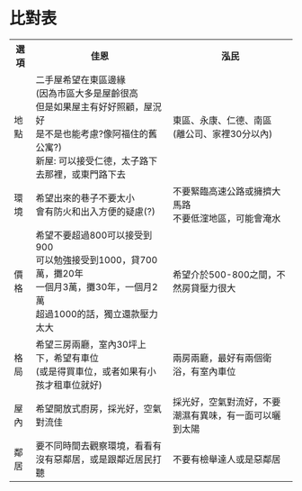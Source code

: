 # 比對表

<table>
    <tr>
        <th>選項</th>
        <th>佳恩</th>
        <th>泓民</th>
    </tr>
    <tr>
        <td>地點</td>
        <td>二手屋希望在東區邊緣<br>
            (因為市區大多是屋齡很高<br>
            但是如果屋主有好好照顧，屋況好<br>
            是不是也能考慮?像阿福住的舊公寓?) <br>
            新屋: 可以接受仁德，太子路下去那裡，或東門路下去</td>
        <td>東區、永康、仁德、南區<br>
            (離公司、家裡30分以內)</td>
    </tr>
    <tr>
        <td>環境</td>
        <td>希望出來的巷子不要太小<br>
            會有防火和出入方便的疑慮(?)</td>
        <td>不要緊臨高速公路或擁擠大馬路<br>
            不要低漥地區，可能會淹水</td>
    </tr>
    <tr>
        <td>價格</td>
        <td>希望不要超過800可以接受到900<br>
            可以勉強接受到1000，貸700萬，攤20年<br>
            一個月3萬，攤30年，一個月2萬<br>
            超過1000的話，獨立還款壓力太大</td>
        <td>希望介於500-800之間，不然房貸壓力很大</td>
    </tr>
    <tr>
        <td>格局</td>
        <td>希望三房兩廳，室內30坪上下，希望有車位<br>
            (或是得買車位，或者如果有小孩才租車位就好)</td>
        <td>兩房兩廳，最好有兩個衛浴，有室內車位</td>
    </tr>
    <tr>
        <td>屋內</td>
        <td>希望開放式廚房，採光好，空氣對流佳</td>
        <td>採光好，空氣對流好，不要潮濕有異味，有一面可以曬到太陽</td>
    </tr>
    <tr>
        <td>鄰居</td>
        <td>要不同時間去觀察環境，看看有沒有惡鄰居，或是跟鄰近居民打聽</td>
        <td>不要有檢舉達人或是惡鄰居</td>
    </tr>
</table>

<!--
(其實我媽是希望我買新的，因為她認為一生只有一次買房的機會，要住一輩子，要買能使用長一點的)

這點我也很掙扎，不知道要買新屋(現在都有附廚具，衛浴)  還是要找中古再自己整理




一般貸款成數是七成，公教一生有一次優惠貸款，利率低的

但是如果你手邊現金，就可以先還一部分款項，就不需要貸那麼久



大樓有人收垃圾，掛號，包裹，不用自己清水塔，化憤池
公寓或大樓都有管委會，就很看住戶素質

我本來覺得公寓比較喜歡，可是看Mobil討論，鄰居很看運氣
如果是有電梯的公寓，電梯壞的時候，123樓的人可能會不想出違修費
公寓可能越低樓越便宜




地點: 二手屋希望在東區邊緣(因為市區大多是屋齡很高，但是如果屋主有好好照顧，屋況好，是不是也能考慮?像阿福住的舊公寓? ) 
        新屋: 可以接受仁德，太子路下去那裡，或東門路下去

環境: 希望出來的巷子不要太小，會有防火和出入方便的疑慮(?)  

價格: 希望不要超過800可以接受到900，但是如果真的有很喜歡的物件，可以勉強接受到1000，貸700萬，攤20年，一個月3萬，攤30年，一個月2萬，超過1000的話，獨立還款壓力太大 

格局: 希望三房兩廳，室內30坪上下，希望有車位(或是得買車位，或者如果有小孩才租車位就好)

屋內: 希望開放式廚房，採光好，空氣對流佳

鄰居: 要不同時間去觀察環境，看看有沒有惡鄰居，或是跟鄰近居民打聽   



嫌惡設施:廟宇(空氣不好，偶爾會有噪音) ，工廠(空氣不好，大卡車多) ，淹水，交通不便 

 

希望天花板不要太矮，我哥說大樓要買11樓以下，因為11樓以上必須裝灑水器，會犧牲天花板，就會比較矮

其實阿福住的那裏，雖然是40年老屋在四樓，但是整理得很好，很舒服
只是說，沒辦法住到老，因為要爬四樓，老了以後要換屋，屋齡更久，更不好脫手，或是只能折價脫出
-->